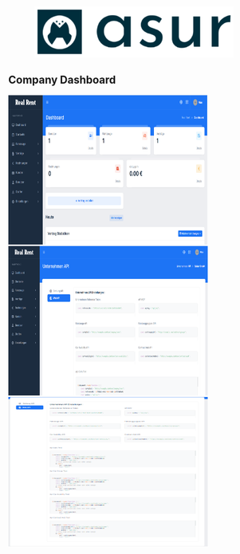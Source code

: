 <p align="center"><a href="https://laravel.com" target="_blank"><img src="public/assets/images/systems-logo/logo-dark.png" width="400" alt="Laravel Logo"></a></p>

## Company Dashboard

<img src="public/assets/images/project/3.png" width="400" height="300">
<img src="public/assets/images/project/4.png" width="400" height="300">
<img src="public/assets/images/project/5.png" width="400" height="300">

